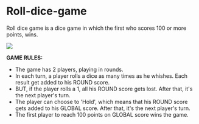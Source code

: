 # Roll-dice-game

Roll dice game is a dice game in which the first who scores 100 or more points, wins.

<img src="https://encrypted-tbn0.gstatic.com/images?q=tbn%3AANd9GcQhr_4KjFRckA6Fx7_Ia96ESZ32MDcR3re0EA&usqp=CAU" align="center">

**GAME RULES:**
- The game has 2 players, playing in rounds.
- In each turn, a player rolls a dice as many times as he whishes. Each result get added to his ROUND score.
- BUT, if the player rolls a 1, all his ROUND score gets lost. After that, it's the next player's turn.
- The player can choose to 'Hold', which means that his ROUND score gets added to his GLOBAL score. After that, it's the next player's turn.
- The first player to reach 100 points on GLOBAL score wins the game.
